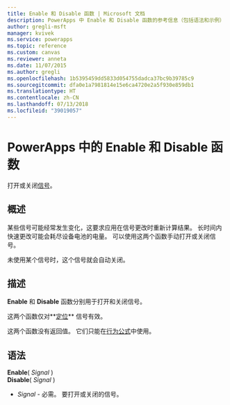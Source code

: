 ```yaml
---
title: Enable 和 Disable 函数 | Microsoft 文档
description: PowerApps 中 Enable 和 Disable 函数的参考信息（包括语法和示例）
author: gregli-msft
manager: kvivek
ms.service: powerapps
ms.topic: reference
ms.custom: canvas
ms.reviewer: anneta
ms.date: 11/07/2015
ms.author: gregli
ms.openlocfilehash: 1b5395459dd5833d054755dadca37bc9b39785c9
ms.sourcegitcommit: dfa0e1a7981814e15e6ca4720e2a5f930e859db1
ms.translationtype: HT
ms.contentlocale: zh-CN
ms.lasthandoff: 07/13/2018
ms.locfileid: "39019057"
---
```

# <a name="enable-and-disable-functions-in-powerapps"></a>PowerApps 中的 Enable 和 Disable 函数
打开或关闭[信号](signals.md)。

## <a name="overview"></a>概述
某些信号可能经常发生变化，这要求应用在信号更改时重新计算结果。  长时间内快速更改可能会耗尽设备电池的电量。 可以使用这两个函数手动打开或关闭信号。

未使用某个信号时，这个信号就会自动关闭。

## <a name="description"></a>描述
**Enable** 和 **Disable** 函数分别用于打开和关闭信号。

这两个函数仅对**[定位](signals.md)** 信号有效。

这两个函数没有返回值。 它们只能在[行为公式](../working-with-formulas-in-depth.md)中使用。

## <a name="syntax"></a>语法
**Enable**( *Signal* )<br>**Disable**( *Signal* )

* *Signal* - 必需。  要打开或关闭的信号。


